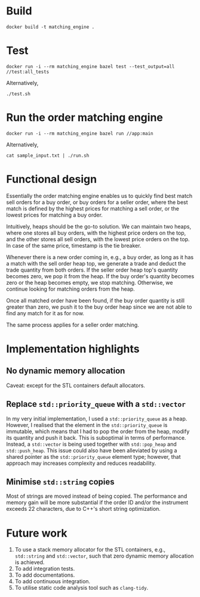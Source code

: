 # Build
```
docker build -t matching_engine .
```

# Test
```
docker run -i --rm matching_engine bazel test --test_output=all //test:all_tests
```

Alternatively,

```
./test.sh
```

# Run the order matching engine
```
docker run -i --rm matching_engine bazel run //app:main 
```

Alternatively,

```
cat sample_input.txt | ./run.sh
```

# Functional design
Essentially the order matching engine enables us to quickly find best match sell orders for a buy order, or buy orders for a seller order, where the best match is defined by the highest prices for matching a sell order, or the lowest prices for matching a buy order.

Intuitively, heaps should be the go-to solution. We can maintain two heaps, where one stores all buy orders, with the highest price orders on the top, and the other stores all sell orders, with the lowest price orders on the top. In case of the same price, timestamp is the tie breaker.

Whenever there is a new order coming in, e.g., a buy order, as long as it has a match with the sell order heap top, we generate a trade and deduct the trade quantity from both orders. If the seller order heap top's quantity becomes zero, we pop it from the heap. If the buy order's quantity becomes zero or the heap becomes empty, we stop matching. Otherwise, we continue looking for matching orders from the heap.

Once all matched order have been found, if the buy order quantity is still greater than zero, we push it to the buy order heap since we are not able to find any match for it as for now. 

The same process applies for a seller order matching.

# Implementation highlights
## No dynamic memory allocation
Caveat: except for the STL containers default allocators.
## Replace `std::priority_queue` with a `std::vector`
In my very initial implementation, I used a `std::priority_queue` as a heap. However, I realised that the element in the `std::priority_queue` is immutable, which means that I had to pop the order from the heap, modify its quantity and push it back. This is suboptimal in terms of performance. Instead, a `std::vector` is being used together with `std::pop_heap` and `std::push_heap`. This issue could also have been alleviated by using a shared pointer as the `std::priority_queue` element type; however, that approach may increases complexity and reduces readability.
## Minimise `std::string` copies
Most of strings are moved instead of being copied. The performance and memory gain will be more substantial if the order ID and/or the instrument exceeds 22 characters, due to C++'s short string optimization.

# Future work
1. To use a stack memory allocator for the STL containers, e.g., `std::string` and `std::vector`, such that zero dynamic memory allocation is achieved.
1. To add integration tests.
1. To add documentations.
1. To add continuous integration.
1. To utilise static code analysis tool such as `clang-tidy`.
